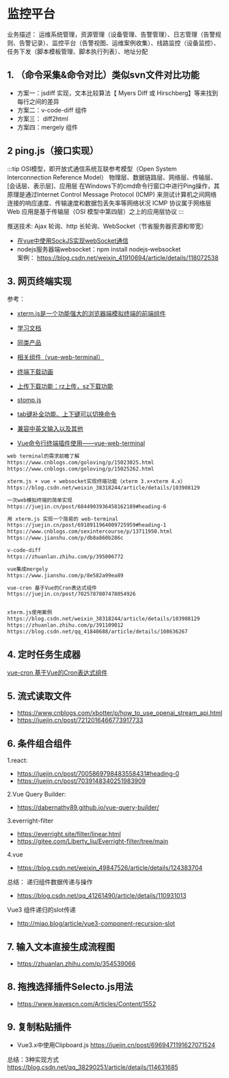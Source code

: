 # 监控平台

业务描述： 运维系统管理，资源管理（设备管理、告警管理）、日志管理（告警规则、告警记录）、监控平台（告警视图、运维案例收集）、线路监控（设备监控）、任务下发（脚本模板管理、脚本执行列表）、地址分配

## 1. （命令采集&命令对比）类似svn文件对比功能

- 方案一：jsdiff 实现，文本比较算法【 Myers Diff 或 Hirschberg】等来找到每行之间的差异
- 方案二：v-code-diff 组件
- 方案三： diff2html
- 方案四：mergely 组件

## 2 ping.js（接口实现）

:::tip
OSI模型，即开放式通信系统互联参考模型（Open System Interconnection Reference Model）
  物理层、数据链路层、网络层、传输层、[会话层、表示层]、应用层
 在Windows下的cmd命令行窗口中进行Ping操作，其原理是通过Internet Control Message Protocol (ICMP) 来测试计算机之间网络连接的响应速度、传输速度和数据包丢失率等网络状况
   ICMP 协议属于网络层  Web 应用是基于传输层（OSI 模型中第四层）之上的应用层协议
:::

推送技术: Ajax 轮询、http 长轮询、WebSocket（节省服务器资源和带宽）

- [在vue中使用SockJS实现webSocket通信](https://zhuanlan.zhihu.com/p/58656354)
- nodejs服务器端websocket：npm install nodejs‐websocket  
    案例： <https://blog.csdn.net/weixin_41910694/article/details/118072538>

## 3. 网页终端实现

参考：

- [xterm.js是一个功能强大的浏览器端模拟终端的前端组件](https://www.cnblogs.com/goloving/p/15021509.html)
- [学习文档](https://blog.csdn.net/weixin_42136785/article/details/120082568)
- [同类产品](https://www.terminal.icu/)
- [相关组件（vue-web-terminal）](https://github.com/tzfun/vue-web-terminal)
- [终端下载动画](https://blog.csdn.net/qq_36934826/article/details/127675539)
- [上传下载功能：rz上传，sz下载功能](https://juejin.cn/post/6935621453400244260#heading-0)
- [stomp.js](https://juejin.cn/post/7244098228247920701)
- [tab键补全功能、上下键可以切换命令](https://juejin.cn/post/7028755378930188318)
- [兼容中英文输入以及其他](https://blog.csdn.net/C_ccccccc/article/details/114062936)

- [Vue命令行终端插件使用——vue-web-terminal](https://blog.csdn.net/qq_36934826/article/details/123004299)

```txt
web terminal的需求前瞻了解
https://www.cnblogs.com/goloving/p/15023025.html   
https://www.cnblogs.com/goloving/p/15025262.html

xterm.js + vue + websocket实现终端功能（xterm 3.x+xterm 4.x）
https://blog.csdn.net/weixin_38318244/article/details/103908129

一次web模拟终端的简单实现
https://juejin.cn/post/6844903936458162189#heading-6

用 xterm.js 实现一个简易的 web-terminal 
https://juejin.cn/post/6918911964009725959#heading-1
https://www.cnblogs.com/sexintercourse/p/13711950.html
https://www.jianshu.com/p/db8a860b286c 

v-code-diff
https://zhuanlan.zhihu.com/p/395006772

vue集成mergely
https://www.jianshu.com/p/8e582a99ea89

vue-cron 基于Vue的Cron表达式组件
https://juejin.cn/post/7025787807478054926


xterm.js使用案例
https://blog.csdn.net/weixin_38318244/article/details/103908129
https://zhuanlan.zhihu.com/p/391109012
https://blog.csdn.net/qq_41840688/article/details/108636267
```

## 4. 定时任务生成器

[vue-cron 基于Vue的Cron表达式组件](https://juejin.cn/post/7025787807478054926)

## 5. 流式读取文件

- <https://www.cnblogs.com/xbotter/p/how_to_use_openai_stream_api.html>
- <https://juejin.cn/post/7212016466773917733>

## 6. 条件组合组件

1.react:

- <https://juejin.cn/post/7005869798483558431#heading-0>
- <https://juejin.cn/post/7039148340251983909>

2.Vue Query Builder:

- <https://dabernathy89.github.io/vue-query-builder/>

3.everright-filter

- <https://everright.site/filter/linear.html>
- <https://gitee.com/Liberty_liu/Everright-filter/tree/main>

4.vue

- <https://blog.csdn.net/weixin_49847526/article/details/124383704>

总结：
递归组件数据传递与操作

- <https://blog.csdn.net/qq_41261490/article/details/110931013>

Vue3 组件递归的slot传递

- <http://miao.blog/article/vue3-component-recursion-slot>

## 7. 输入文本直接生成流程图

- <https://zhuanlan.zhihu.com/p/354539066>

## 8. 拖拽选择插件Selecto.js用法

- <https://www.leavescn.com/Articles/Content/1552>

## 9. 复制粘贴插件

- Vue3.x中使用Clipboard.js   <https://juejin.cn/post/6969471191627071524>

总结：3种实现方式 <https://blog.csdn.net/qq_38290251/article/details/114631685>
